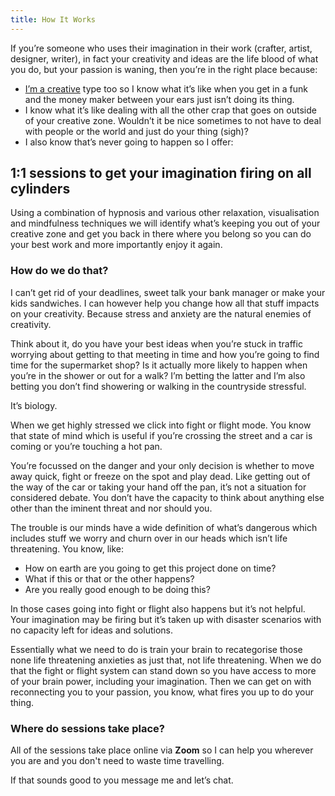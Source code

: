```yaml
---
title: How It Works
---
```

If you’re someone who uses their imagination in their work (crafter, artist, designer, writer), in fact your creativity and ideas are the life blood of what you do, but your passion is waning, then you’re in the right place because:

* [I’m a creative](/aboutme/) type too so I know what it’s like when you get in a funk and the money maker between your ears just isn’t doing its thing.  
* I know what it’s like dealing with all the other crap that goes on outside of your creative zone. Wouldn’t it be nice sometimes to not have to deal with people or the world and just do your thing (sigh)?
* I also know that’s never going to happen so I offer:

## 1:1 sessions to get your imagination firing on all cylinders

Using a combination of hypnosis and various other relaxation, visualisation and mindfulness techniques we will identify what’s keeping you out of your creative zone and get you back in there where you belong so you can do your best work and more importantly enjoy it again.

### How do we do that?

I can’t get rid of your deadlines, sweet talk your bank manager or make your kids sandwiches. I can however help you change how all that stuff impacts on your creativity. Because stress and anxiety are the natural enemies of creativity. 

Think about it, do you have your best ideas when you’re stuck in traffic worrying about getting to that meeting in time and how you’re going to find time for the supermarket shop? Is it actually more likely to happen when you’re in the shower or out for a walk? I’m betting the latter and I’m also betting you don’t find showering or walking in the countryside stressful.

It’s biology. 

When we get highly stressed we click into fight or flight mode. You know that state of mind which is useful if you’re crossing the street and a car is coming or you’re touching a hot pan. 

You’re focussed on the danger and your only decision is whether to move away quick, fight or freeze on the spot and play dead. Like getting out of the way of the car or taking your hand off the pan, it’s not a situation for considered debate. You don’t have the capacity to think about anything else other than the iminent threat and nor should you. 

The trouble is our minds have a wide definition of what’s dangerous which includes stuff we worry and churn over in our heads which isn’t life threatening. You know, like:

* How on earth are you going to get this project done on time? 
* What if this or that or the other happens? 
* Are you really good enough to be doing this? 

In those cases going into fight or flight also happens but it’s not helpful. Your imagination may be firing but it’s taken up with disaster scenarios with no capacity left for ideas and solutions.

Essentially what we need to do is train your brain to recategorise those none life threatening anxieties as just that, not life threatening. When we do that the fight or flight system can stand down so you have access to more of your brain power, including your imagination. Then we can get on with reconnecting you to your passion, you know, what fires you up to do your thing.

### Where do sessions take place?

All of the sessions take place online via **Zoom** so I can help you wherever you are and you don't need to waste time travelling.

If that sounds good to you message me and let’s chat.